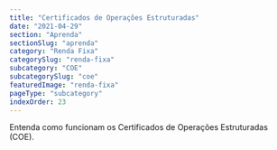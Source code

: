 ```yaml
---
title: "Certificados de Operações Estruturadas"
date: "2021-04-29"
section: "Aprenda"
sectionSlug: "aprenda"
category: "Renda Fixa"
categorySlug: "renda-fixa"
subcategory: "COE"
subcategorySlug: "coe"
featuredImage: "renda-fixa"
pageType: "subcategory"
indexOrder: 23
---
```


Entenda como funcionam os Certificados de Operações Estruturadas (COE).